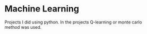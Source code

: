 # Machine Learning
 Projects I did using python. In the projects Q-learning or monte carlo method was used.
